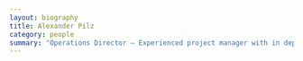 ```yaml
---
layout: biography
title: Alexander Pilz
category: people
summary: "Operations Director — Experienced project manager with in depth background as software developer and system architect. Specialising in managing distributed international teams."
---
```


